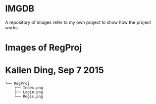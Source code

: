 # IMGDB
A repository of images refer to my own project to show how the project works.

# Images of RegProj
# Kallen Ding, Sep 7 2015
```
└── RegProj
    ├── Index.png
    ├── Login.png
    └── Regis.png
```

